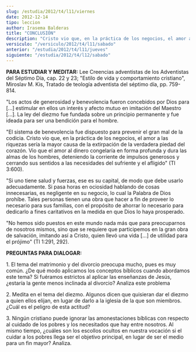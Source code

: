 ```yaml
---
slug: /estudia/2012/t4/l11/viernes
date: 2012-12-14
tipo: leccion
author: Irasema Balderas
title: "CONCLUSIÓN"
description: "Cristo vio que, en la práctica de los negocios, el amor a las riquezas sería la  mayor causa de la extirpación de la verdadera piedad del corazón. Vio que el  amor al dinero congelaría en forma profunda y dura las almas de los hombres,  deteniendo la corriente de impulsos gene..."
versiculo: "/versiculo/2012/t4/l11/sabado"
anterior: "/estudia/2012/t4/l11/jueves"
siguiente: "/estudia/2012/t4/l12/sabado"
---
```


**PARA ESTUDIAR Y MEDITAR:** Lee Creencias adventistas de los Adventistas del Séptimo Día, cap. 22 y 23; "Estilo de vida y comportamiento cristiano", Miroslav M. Kis, Tratado de teología adventista del séptimo día, pp. 759-814.

"Los actos de generosidad y benevolencia fueron concebidos por Dios para [...] estimular en ellos un interés y afecto mutuo en imitación del Maestro [...]. La ley del diezmo fue fundada sobre un principio permanente y fue ideada para ser una bendición para el hombre.

"El sistema de benevolencia fue dispuesto para prevenir el gran mal de la codicia. Cristo vio que, en la práctica de los negocios, el amor a las riquezas sería la mayor causa de la extirpación de la verdadera piedad del corazón. Vio que el amor al dinero congelaría en forma profunda y dura las almas de los hombres, deteniendo la corriente de impulsos generosos y cerrando sus sentidos a las necesidades del sufriente y el afligido" (TI 3:600).

"Si uno tiene salud y fuerzas, ese es su capital, de modo que debe usarlo adecuadamente. Si pasa horas en ociosidad hablando de cosas innecesarias, es negligente en su negocio, lo cual la Palabra de Dios prohíbe. Tales personas tienen una obra que hacer a fin de proveer lo necesario para sus familias, con el propósito de ahorrar lo necesario para dedicarlo a fines caritativos en la medida en que Dios lo haya prosperado.

"No hemos sido puestos en este mundo nada más que para preocuparnos de nosotros mismos, sino que se requiere que participemos en la gran obra de salvación, imitando así a Cristo, quien llevó una vida [...] de utilidad para el prójimo" (TI 1:291, 292).

**PREGUNTAS PARA DIALOGAR:**

1\. El tema del matrimonio y del divorcio preocupa mucho, pues es muy común. ¿De qué modo aplicamos los conceptos bíblicos cuando abordamos este tema? Si fuéramos estrictos al aplicar las enseñanzas de Jesús, ¿estaría la gente menos inclinada al divorcio? Analiza este problema

2\. Medita en el tema del diezmo. Algunos dicen que quisieran dar el diezmo a quien ellos elijan, en lugar de darlo a la iglesia de la que son miembros. ¿Cuál es el peligro de esta actitud?

3\. Ningún cristiano puede ignorar las amonestaciones bíblicas con respecto al cuidado de los pobres y los necesitados que hay entre nosotros. Al mismo tiempo, ¿cuáles son los escollos ocultos en nuestra vocación si el cuidar a los pobres llega ser el objetivo principal, en lugar de ser el medio para un fin mayor? Analiza.
